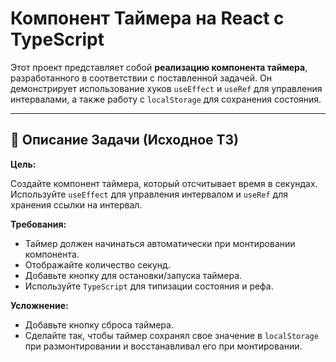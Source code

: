 # Компонент Таймера на React с TypeScript

Этот проект представляет собой **реализацию компонента таймера**, разработанного в соответствии с поставленной задачей. Он демонстрирует использование хуков `useEffect` и `useRef` для управления интервалами, а также работу с `localStorage` для сохранения состояния.

---

## 🚀 Описание Задачи (Исходное ТЗ)

**Цель:**

Создайте компонент таймера, который отсчитывает время в секундах. Используйте `useEffect` для управления интервалом и `useRef` для хранения ссылки на интервал.

**Требования:**

* Таймер должен начинаться автоматически при монтировании компонента.
* Отображайте количество секунд.
* Добавьте кнопку для остановки/запуска таймера.
* Используйте `TypeScript` для типизации состояния и рефа.

**Усложнение:**

* Добавьте кнопку сброса таймера.
* Сделайте так, чтобы таймер сохранял свое значение в `localStorage` при размонтировании и восстанавливал его при монтировании.